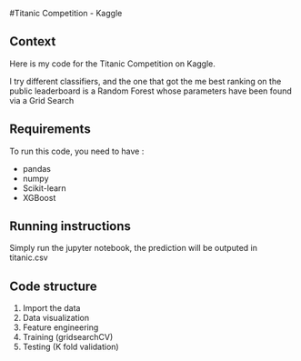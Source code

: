 #Titanic Competition - Kaggle

## Context
Here is my code for the Titanic Competition on Kaggle.

I try different classifiers, and the one that got the me best ranking on the public leaderboard is a Random Forest whose parameters have been found via a Grid Search

## Requirements

To run this code, you need to have :

* pandas
* numpy
* Scikit-learn
* XGBoost


## Running instructions

Simply run the jupyter notebook, the prediction will be outputed in titanic.csv

## Code structure
1. Import the data
2. Data visualization
3. Feature engineering
4. Training (gridsearchCV)
5. Testing (K fold validation)